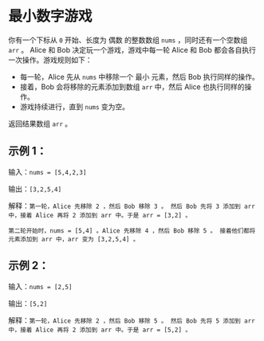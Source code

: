 # 最小数字游戏

你有一个下标从 `0` 开始、长度为 偶数 的整数数组 `nums` ，同时还有一个空数组 `arr` 。
Alice 和 Bob 决定玩一个游戏，游戏中每一轮 Alice 和 Bob 都会各自执行一次操作。游戏规则如下：

- 每一轮，Alice 先从 `nums` 中移除一个 最小 元素，然后 Bob 执行同样的操作。
- 接着，Bob 会将移除的元素添加到数组 `arr` 中，然后 Alice 也执行同样的操作。
- 游戏持续进行，直到 `nums` 变为空。

返回结果数组 `arr` 。

## 示例 1：

输入：`nums = [5,4,2,3]`

输出：`[3,2,5,4]`

解释：`第一轮，Alice 先移除 2 ，然后 Bob 移除 3 。
然后 Bob 先将 3 添加到 arr 中，接着 Alice 再将 2 添加到 arr 中。于是 arr = [3,2] 。`

`第二轮开始时，nums = [5,4] 。Alice 先移除 4 ，然后 Bob 移除 5 。
接着他们都将元素添加到 arr 中，arr 变为 [3,2,5,4] 。`

## 示例 2：

输入：`nums = [2,5]`

输出：`[5,2]`

解释：`第一轮，Alice 先移除 2 ，然后 Bob 移除 5 。
然后 Bob 先将 5 添加到 arr 中，接着 Alice 再将 2 添加到 arr 中。于是 arr = [5,2] 。`